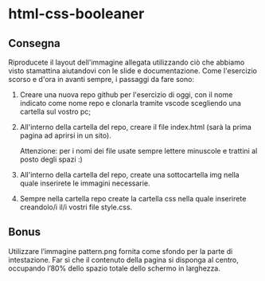 # html-css-booleaner

## Consegna

Riproducete il layout dell'immagine allegata utilizzando ciò che abbiamo visto stamattina aiutandovi con le slide e documentazione.
Come l'esercizio scorso e d'ora in avanti sempre, i passaggi da fare sono:

1. Creare una nuova repo github per l'esercizio di oggi, con il nome indicato come nome repo e clonarla tramite vscode scegliendo una cartella sul vostro pc;
2. All'interno della cartella del repo, creare il file index.html (sarà la prima pagina ad aprirsi in un sito).

   Attenzione: per i nomi dei file usate sempre lettere minuscole e trattini al posto degli spazi :)

3. All'interno della cartella del repo, create una sottocartella img nella quale inserirete le immagini necessarie.
4. Sempre nella cartella repo create la cartella css nella quale inserirete creandolo/i il/i vostri file style.css.

## Bonus

Utilizzare l’immagine pattern.png fornita come sfondo per la parte di intestazione.
Far sì che il contenuto della pagina si disponga al centro, occupando l’80% dello spazio totale dello schermo in larghezza.
